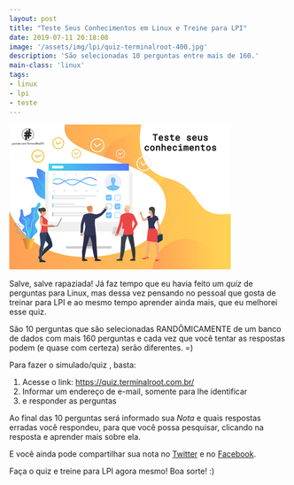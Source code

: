 ```yaml
---
layout: post
title: "Teste Seus Conhecimentos em Linux e Treine para LPI"
date: 2019-07-11 20:18:08
image: '/assets/img/lpi/quiz-terminalroot-400.jpg'
description: 'São selecionadas 10 perguntas entre mais de 160.'
main-class: 'linux'
tags:
- linux
- lpi
- teste
---
```


![Teste Seus Conhecimentos em Linux e Treine para LPI](/assets/img/lpi/quiz-terminalroot-400.jpg "Teste Seus Conhecimentos em Linux e Treine para LPI")

Salve, salve rapaziada! Já faz tempo que eu havia feito um *quiz* de perguntas para Linux, mas dessa vez pensando no pessoal que gosta de treinar para LPI e ao mesmo tempo aprender ainda mais, que eu melhorei esse quiz.

São 10 perguntas que são selecionadas RANDÔMICAMENTE de um banco de dados com mais 160 perguntas e cada vez que você tentar as respostas podem (e quase com certeza) serão diferentes. =)

Para fazer o simulado/quiz , basta:

1. Acesse o link: <https://quiz.terminalroot.com.br/>
2. Informar um endereço de e-mail, somente para lhe identificar
3. e responder as perguntas

Ao final das 10 perguntas será informado sua *Nota* e quais respostas erradas você respondeu, para que você possa pesquisar, clicando na resposta e aprender mais sobre ela.

E você ainda pode compartilhar sua nota no [Twitter](https://twitter.com/TerminalRootTV) e no [Facebook](https://facebook.com/TerminalRootTV).

Faça o quiz e treine para LPI agora mesmo! Boa sorte! :)

   
